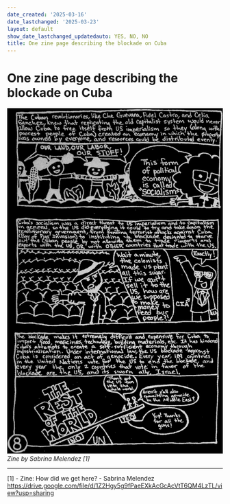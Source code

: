 ```yaml
---
date_created: '2025-03-16'
date_lastchanged: '2025-03-23'
layout: default
show_date_lastchanged_updatedauto: YES, NO, NO
title: One zine page describing the blockade on Cuba
---
```

# One zine page describing the blockade on Cuba

![](media/cleanshot_2025-03-16-at-13-08-00@2x.png)*Zine by Sabrina Melendez [1]* 

----

[1] - Zine: How did we get here? - Sabrina Melendez https://drive.google.com/file/d/1Z2Hgy5g9fPaeEXkAcGcAcVtT6QM4LzTL/view?usp=sharing
